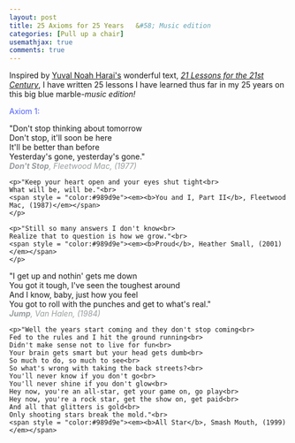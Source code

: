 ```yaml
---
layout: post
title: 25 Axioms for 25 Years	&#58; Music edition
categories: [Pull up a chair]
usemathjax: true
comments: true
---
```


Inspired by [Yuval Noah Harai's](https://www.ynharari.com/about/) wonderful text, [*21 Lessons for the 21st Century*](https://www.amazon.ca/Lessons-21st-Century-Yuval-Harari/dp/0771048882/ref=sr_1_1?adgrpid=1356797581896216&hvadid=84800003692843&hvbmt=be&hvdev=c&hvlocphy=123984&hvnetw=o&hvqmt=e&hvtargid=kwd-84800019577937%3Aloc-32&hydadcr=10230_10408543&keywords=21+lessons+for+the+21st+century+by+yuval+noah+harari&qid=1652460161&sr=8-1), I have written 25 lessons I have learned thus far in my 25 years on this big blue marble-*music edition!*
    
   <span style = "color:#4D5FFF">Axiom 1:</span>
   <p>"Don't stop thinking about tomorrow<br>
    Don't stop, it'll soon be here<br>
    It'll be better than before<br>
    Yesterday's gone, yesterday's gone."<br>
    <span style = "color:#989d9e"><em><b>Don't Stop</b>, Fleetwood Mac, (1977)</em></span>
   </p>

    <p>"Keep your heart open and your eyes shut tight<br>
    What will be, will be."<br>
    <span style = "color:#989d9e"><em><b>You and I, Part II</b>, Fleetwood Mac, (1987)</em></span>
    </p>

    <p>"Still so many answers I don't know<br>
    Realize that to question is how we grow."<br>
    <span style = "color:#989d9e"><em><b>Proud</b>, Heather Small, (2001)</em></span>
    </p>

   <p>"I get up and nothin' gets me down<br>
   You got it tough, I've seen the toughest around<br>
   And I know, baby, just how you feel<br>
   You got to roll with the punches and get to what's real."<br>
   <span style = "color:#989d9e"><em><b>Jump</b>, Van Halen, (1984)</em></span>
   </p>
    
    <p>"Well the years start coming and they don't stop coming<br>
    Fed to the rules and I hit the ground running<br>
    Didn't make sense not to live for fun<br>
    Your brain gets smart but your head gets dumb<br>
    So much to do, so much to see<br>
    So what's wrong with taking the back streets?<br>
    You'll never know if you don't go<br>
    You'll never shine if you don't glow<br>
    Hey now, you're an all-star, get your game on, go play<br>
    Hey now, you're a rock star, get the show on, get paid<br>
    And all that glitters is gold<br>
    Only shooting stars break the mold."<br>
    <span style = "color:#989d9e"><em><b>All Star</b>, Smash Mouth, (1999)</em></span>
